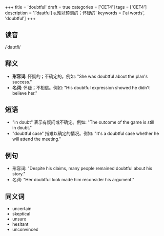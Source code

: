 +++
title = 'doubtful'
draft = true
categories = ['CET4']
tags = ['CET4']
description = '[ˈdautful] a.难以预测的；怀疑的'
keywords = ['ai words', 'doubtful']
+++

## 读音
/ˈdaʊtfl/

## 释义
- **形容词**: 怀疑的；不确定的。例如: "She was doubtful about the plan's success."
- **名词**: 怀疑；不相信。例如: "His doubtful expression showed he didn't believe her."

## 短语
- "in doubt" 表示有疑问或不确定。例如: "The outcome of the game is still in doubt."
- "doubtful case" 指难以确定的情况。例如: "It's a doubtful case whether he will attend the meeting."

## 例句
- 形容词: "Despite his claims, many people remained doubtful about his story."
- 名词: "Her doubtful look made him reconsider his argument."

## 同义词
- uncertain
- skeptical
- unsure
- hesitant
- unconvinced

